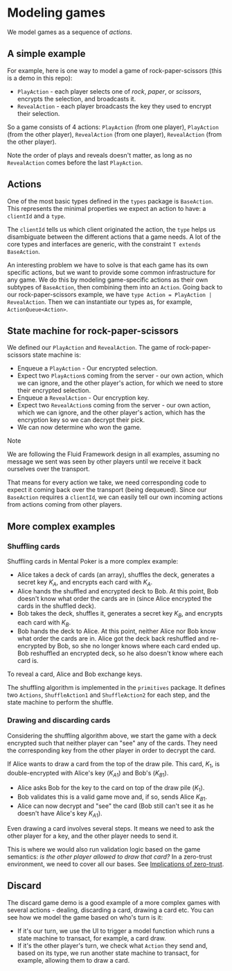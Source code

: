 # Modeling games

We model games as a sequence of *actions*.

## A simple example

For example, here is one way to model a game of rock-paper-scissors (this is a
demo in this repo):

* `PlayAction` - each player selects one of *rock*, *paper*, or *scissors*,
encrypts the selection, and broadcasts it.
* `RevealAction` - each player broadcasts the key they used to encrypt their
selection.

So a game consists of 4 actions: `PlayAction` (from one player), `PlayAction`
(from the other player), `RevealAction` (from one player), `RevealAction`
(from the other player).

Note the order of plays and reveals doesn't matter, as long as no
`RevealAction` comes before the last `PlayAction`.

## Actions

One of the most basic types defined in the `types` package is `BaseAction`.
This represents the minimal properties we expect an action to have: a
`clientId` and a `type`.

The `clientId` tells us which client originated the action, the `type` helps
us disambiguate between the different actions that a game needs. A lot of the
core types and interfaces are generic, with the constraint
`T extends BaseAction`.

An interesting problem we have to solve is that each game has its own specific
actions, but we want to provide some common infrastructure for any game. We do
this by modeling game-specific actions as their own subtypes of `BaseAction`,
then combining them into an `Action`. Going back to our rock-paper-scissors
example, we have `type Action = PlayAction | RevealAction`. Then we can
instantiate our types as, for example, `ActionQueue<Action>`.

## State machine for rock-paper-scissors

We defined our `PlayAction` and `RevealAction`. The game of rock-paper-scissors
state machine is:

* Enqueue a `PlayAction` - Our encrypted selection.
* Expect two `PlayAction`s coming from the server - our own action, which we can
  ignore, and the other player's action, for which we need to store their
  encrypted selection.
* Enqueue a `RevealAction` - Our encryption key.
* Expect two `RevealAction`s coming from the server - our own action, which we
  can ignore, and the other player's action, which has the encryption key so
  we can decrypt their pick.
* We can now determine who won the game.

> [!NOTE]
> We are following the Fluid Framework design in all examples, assuming no
> message we sent was seen by other players until we receive it back ourselves
> over the transport.
>
> That means for every action we take, we need corresponding code to expect
> it coming back over the transport (being dequeued). Since our `BaseAction`
> requires a `clientId`, we can easily tell our own incoming actions from
> actions coming from other players.

## More complex examples

### Shuffling cards

Shuffling cards in Mental Poker is a more complex example:

* Alice takes a deck of cards (an array), shuffles the deck, generates
  a secret key $K_A$, and encrypts each card with $K_A$.
* Alice hands the shuffled and encrypted deck to Bob. At this point,
  Bob doesn't know what order the cards are in (since Alice encrypted
  the cards in the shuffled deck).
* Bob takes the deck, shuffles it, generates a secret key $K_B$, and
  encrypts each card with $K_B$.
* Bob hands the deck to Alice. At this point, neither Alice nor Bob
  know what order the cards are in. Alice got the deck back reshuffled
  and re-encrypted by Bob, so she no longer knows where each card
  ended up. Bob reshuffled an encrypted deck, so he also doesn't know
  where each card is.

To reveal a card, Alice and Bob exchange keys.

The shuffling algorithm is implemented in the `primitives` package. It defines
two `Actions`, `ShuffleAction1` and `ShuffleAction2` for each step, and the
state machine to perform the shuffle.

### Drawing and discarding cards

Considering the shuffling algorithm above, we start the game with a deck
encrypted such that neither player can "see" any of the cards. They need
the corresponding key from the other player in order to decrypt the card.

If Alice wants to draw a card from the top of the draw pile. This card,
$K_1$, is double-encrypted with Alice's key ($K_{A1}$) and Bob's ($K_{B1}$).

* Alice asks Bob for the key to the card on top of the draw pile ($K_1$).
* Bob validates this is a valid game move and, if so, sends Alice $K_{B1}$.
* Alice can now decrypt and "see" the card (Bob still can't see it as he
  doesn't have Alice's key $K_{A1}$).

Even drawing a card involves several steps. It means we need to ask the other
player for a key, and the other player needs to send it.

This is where we would also run validation logic based on the game semantics:
*is the other player allowed to draw that card?* In a zero-trust environment,
we need to cover all our bases. See [Implications of zero-trust](./zero-trust.md).

## Discard

The discard game demo is a good example of a more complex games with several
actions - dealing, discarding a card, drawing a card etc. You can see how we
model the game based on who's turn is it:

* If it's our turn, we use the UI to trigger a model function which runs a
  state machine to transact, for example, a card draw.
* If it's the other player's turn, we check what `Action` they send and, based
  on its type, we run another state machine to transact, for example, allowing
  them to draw a card.
